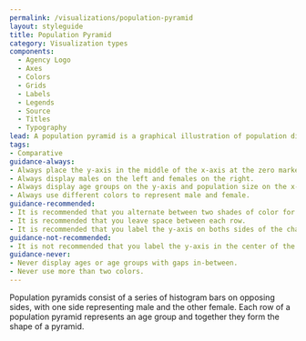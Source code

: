 ```yaml
---
permalink: /visualizations/population-pyramid
layout: styleguide
title: Population Pyramid
category: Visualization types
components:
  - Agency Logo
  - Axes
  - Colors
  - Grids
  - Labels
  - Legends
  - Source
  - Titles
  - Typography
lead: A population pyramid is a graphical illustration of population distribution across different age groups and genders.
tags:
- Comparative
guidance-always:
- Always place the y-axis in the middle of the x-axis at the zero marker.
- Always display males on the left and females on the right.
- Always display age groups on the y-axis and population size on the x-axis.
- Always use different colors to represent male and female.
guidance-recommended:
- It is recommended that you alternate between two shades of color for each row for improved legibility.
- It is recommended that you leave space between each row.
- It is recommended that you label the y-axis on boths sides of the chart.
guidance-not-recommended:
- It is not recommended that you label the y-axis in the center of the chart.
guidance-never:
- Never display ages or age groups with gaps in-between.
- Never use more than two colors.
---
```


Population pyramids consist of a series of histogram bars on opposing sides, with one side representing male and the other female. Each row of a population pyramid represents an age group and together they form the shape of a pyramid.
